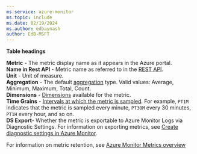 ```yaml
---
ms.service: azure-monitor
ms.topic: include
ms.date: 02/19/2024
ms.author: edbaynash
author: EdB-MSFT
---
```


**Table headings**
  
**Metric** - The metric display name as it appears in the Azure portal.  
**Name in Rest API** - Metric name as referred to in the [REST API](azure/azure-monitor/essentials/rest-api-walkthrough).  
**Unit** - Unit of measure.  
**Aggregation** - The default [aggregation](azure/azure-monitor/essentials/metrics-aggregation-explained) type. Valid values: Average, Minimum, Maximum, Total, Count.  
**Dimensions** - [Dimensions](azure/azure-monitor/essentials/metrics-aggregation-explained#dimensions-splitting-and-filtering) available for the metric.  
**Time Grains** - [Intervals at which the metric is sampled](azure/azure-monitor/essentials/metrics-aggregation-explained#granularity). For example, `PT1M` indicates that the metric is sampled every minute, `PT30M` every 30 minutes, `PT1H` every hour, and so on.  
**DS Export**- Whether the metric is exportable to Azure Monitor Logs via Diagnostic Settings. For information on exporting metrics, see [Create diagnostic settings in Azure Monitor](/azure/azure-monitor/essentials/create-diagnostic-settings?tabs=portal).
  
For information on metric retention, see [Azure Monitor Metrics overview](/azure/azure-monitor/essentials/data-platform-metrics#retention-of-metrics)  
